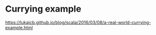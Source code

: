 # Currying example
  
https://lukajcb.github.io/blog/scala/2016/03/08/a-real-world-currying-example.html

